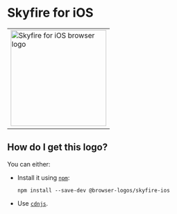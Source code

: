 # Skyfire for iOS

<table>
    <tr height=230>
        <td>
            <a href="https://github.com/alrra/browser-logos/tree/cff02f7959e4ad1dfe6603cedf74d1c5d0b29102/src/archive/skyfire-ios">
                <img width=220 src="https://raw.githubusercontent.com/alrra/browser-logos/cff02f7959e4ad1dfe6603cedf74d1c5d0b29102/src/archive/skyfire-ios/skyfire-ios_512x512.png" alt="Skyfire for iOS browser logo">
            </a>
        </td>
    </tr>
</table>

## How do I get this logo?

You can either:

* Install it using [`npm`][npm]:

  `npm install --save-dev @browser-logos/skyfire-ios`

* Use [`cdnjs`][cdnjs].

<!-- Link labels: -->

[cdnjs]: https://cdnjs.com/libraries/browser-logos
[npm]: https://www.npmjs.com/
